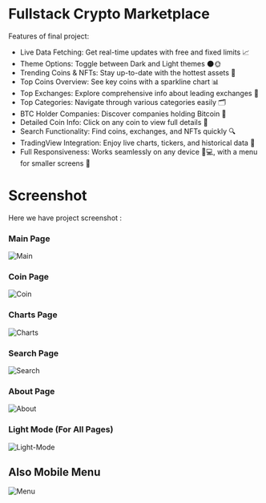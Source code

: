# Fullstack Crypto Marketplace

Features of final project:

- Live Data Fetching: Get real-time updates with free and fixed limits 📈
- Theme Options: Toggle between Dark and Light themes 🌑🌞
- Trending Coins & NFTs: Stay up-to-date with the hottest assets 🚀
- Top Coins Overview: See key coins with a sparkline chart 📊
- Top Exchanges: Explore comprehensive info about leading exchanges 🏦
- Top Categories: Navigate through various categories easily 🗂️
- BTC Holder Companies: Discover companies holding Bitcoin 🏢
- Detailed Coin Info: Click on any coin to view full details 🔎
- Search Functionality: Find coins, exchanges, and NFTs quickly 🔍
- TradingView Integration: Enjoy live charts, tickers, and historical data 📅
- Full Responsiveness: Works seamlessly on any device 📱💻, with a menu for smaller screens 📲


# Screenshot
Here we have project screenshot :

### Main Page
![Main](screenshots/Main.png)

### Coin Page
![Coin](screenshots/Coin.png)

### Charts Page
![Charts](screenshots/Charts.png)

### Search Page
![Search](screenshots/Search.png)

### About Page
![About](screenshots/About.png)

### Light Mode (For All Pages)
![Light-Mode](screenshots/Light-Mode.png)


## Also Mobile Menu
![Menu](screenshots/Menu.png)
